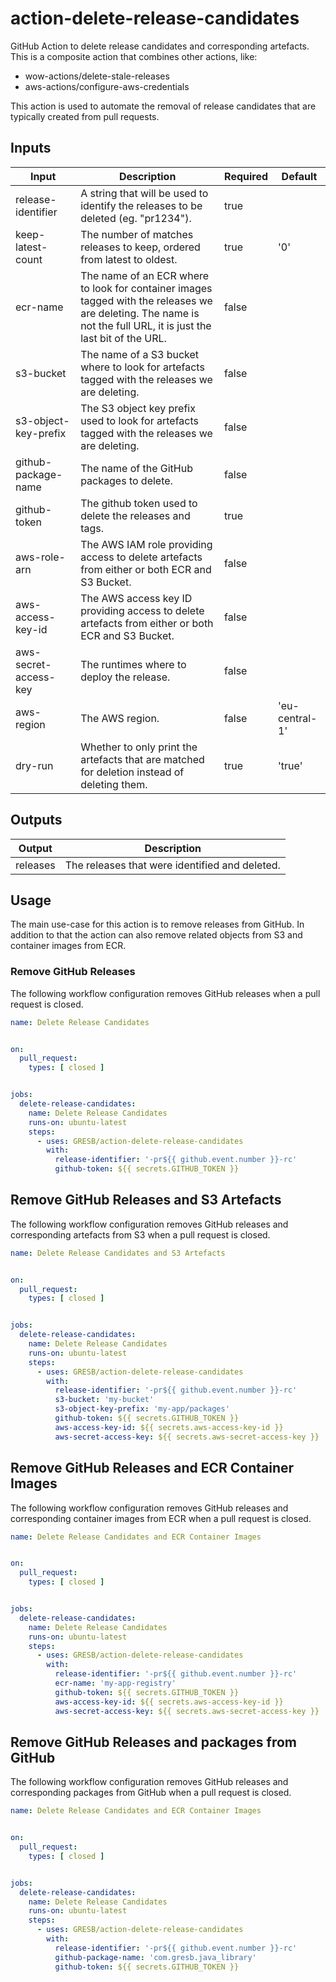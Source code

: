 # action-delete-release-candidates

GitHub Action to delete release candidates and corresponding artefacts.
This is a composite action that combines other actions, like:

- wow-actions/delete-stale-releases
- aws-actions/configure-aws-credentials

This action is used to automate the removal of release candidates that are typically created from pull requests.

## Inputs

| Input                 | Description                                                                                                                                                       | Required | Default        |
|-----------------------|-------------------------------------------------------------------------------------------------------------------------------------------------------------------|----------|----------------|
| release-identifier    | A string that will be used to identify the releases to be deleted (eg. "pr1234").                                                                                 | true     |                |
| keep-latest-count     | The number of matches releases to keep, ordered from latest to oldest.                                                                                            | true     | '0'            |
| ecr-name              | The name of an ECR where to look for container images tagged with the releases we are deleting. The name is not the full URL, it is just the last bit of the URL. | false    |                |
| s3-bucket             | The name of a S3 bucket where to look for artefacts tagged with the releases we are deleting.                                                                     | false    |                |
| s3-object-key-prefix  | The S3 object key prefix used to look for artefacts tagged with the releases we are deleting.                                                                     | false    |                |
| github-package-name   | The name of the GitHub packages to delete.                                                                                                                        | false    |                |
| github-token          | The github token used to delete the releases and tags.                                                                                                            | true     |                |
| aws-role-arn          | The AWS IAM role providing access to delete artefacts from either or both ECR and S3 Bucket.                                                                      | false    |                |
| aws-access-key-id     | The AWS access key ID providing access to delete artefacts from either or both ECR and S3 Bucket.                                                                 | false    |                |
| aws-secret-access-key | The runtimes where to deploy the release.                                                                                                                         | false    |                |
| aws-region            | The AWS region.                                                                                                                                                   | false    | 'eu-central-1' |
| dry-run               | Whether to only print the artefacts that are matched for deletion instead of deleting them.                                                                       | true     | 'true'         |

## Outputs

| Output   | Description                                    |
|----------|------------------------------------------------|
| releases | The releases that were identified and deleted. |

## Usage

The main use-case for this action is to remove releases from GitHub.
In addition to that the action can also remove related objects from S3 and container images from ECR.

### Remove GitHub Releases

The following workflow configuration removes GitHub releases when a pull request is closed.

```yaml
name: Delete Release Candidates


on:
  pull_request:
    types: [ closed ]


jobs:
  delete-release-candidates:
    name: Delete Release Candidates
    runs-on: ubuntu-latest
    steps:
      - uses: GRESB/action-delete-release-candidates
        with:
          release-identifier: '-pr${{ github.event.number }}-rc'
          github-token: ${{ secrets.GITHUB_TOKEN }}
```

## Remove GitHub Releases and S3 Artefacts

The following workflow configuration removes GitHub releases and corresponding artefacts from S3 when a pull request is
closed.

```yaml
name: Delete Release Candidates and S3 Artefacts


on:
  pull_request:
    types: [ closed ]


jobs:
  delete-release-candidates:
    name: Delete Release Candidates
    runs-on: ubuntu-latest
    steps:
      - uses: GRESB/action-delete-release-candidates
        with:
          release-identifier: '-pr${{ github.event.number }}-rc'
          s3-bucket: 'my-bucket'
          s3-object-key-prefix: 'my-app/packages'
          github-token: ${{ secrets.GITHUB_TOKEN }}
          aws-access-key-id: ${{ secrets.aws-access-key-id }}
          aws-secret-access-key: ${{ secrets.aws-secret-access-key }}
```

## Remove GitHub Releases and ECR Container Images

The following workflow configuration removes GitHub releases and corresponding container images from ECR when a pull
request is closed.

```yaml
name: Delete Release Candidates and ECR Container Images


on:
  pull_request:
    types: [ closed ]


jobs:
  delete-release-candidates:
    name: Delete Release Candidates
    runs-on: ubuntu-latest
    steps:
      - uses: GRESB/action-delete-release-candidates
        with:
          release-identifier: '-pr${{ github.event.number }}-rc'
          ecr-name: 'my-app-registry'
          github-token: ${{ secrets.GITHUB_TOKEN }}
          aws-access-key-id: ${{ secrets.aws-access-key-id }}
          aws-secret-access-key: ${{ secrets.aws-secret-access-key }}
```

## Remove GitHub Releases and packages from GitHub

The following workflow configuration removes GitHub releases and corresponding packages from GitHub when a pull
request is closed.

```yaml
name: Delete Release Candidates and ECR Container Images


on:
  pull_request:
    types: [ closed ]


jobs:
  delete-release-candidates:
    name: Delete Release Candidates
    runs-on: ubuntu-latest
    steps:
      - uses: GRESB/action-delete-release-candidates
        with:
          release-identifier: '-pr${{ github.event.number }}-rc'
          github-package-name: 'com.gresb.java_library'
          github-token: ${{ secrets.GITHUB_TOKEN }}
```
